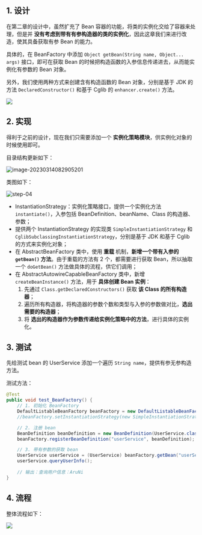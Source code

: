 ## 1. 设计

在第二章的设计中，虽然扩充了 Bean 容器的功能，将类的实例化交给了容器来处理，但是并 **没有考虑到带有有参构造器的类的实例化**，因此这章我们来进行改造，使其具备获取有参 Bean 的能力。

具体的，在 BeanFactory 中添加 `Object getBean(String name, Object... args)` 接口，即可在获取 Bean 的时候把构造函数的入参信息传递进去，从而能实例化有参数的 Bean 对象。

另外，我们使用两种方式来创建含有构造函数的 Bean 对象，分别是基于 JDK 的方法 `DeclaredConstructor()` 和基于 Cglib 的 `enhancer.create()` 方法。

![](https://run-notes.oss-cn-beijing.aliyuncs.com/notes/202303121546348.png)

## 2. 实现

得利于之前的设计，现在我们只需要添加一个 **实例化策略模块**，供实例化对象的时候使用即可。

目录结构更新如下：

![image-20230314082905201](https://run-notes.oss-cn-beijing.aliyuncs.com/notes/202303140829320.png)

类图如下：

![step-04](https://run-notes.oss-cn-beijing.aliyuncs.com/notes/202303121607263.png)

- InstantiationStrategy：实例化策略接口，提供一个实例化方法 `instantiate()`，入参包括 BeanDefinition、beanName、Class 的构造器、参数；
- 提供两个 InstantiationStrategy 的实现类 `SimpleInstantiationStrategy` 和 `CglibSubclassingInstantiationStrategy`，分别是基于 JDK 和基于 Cglib 的方式来实例化对象；
- 在 AbstractBeanFactory 类中，使用 **重载** 机制，**新增一个带有入参的 `getBean()` 方法**。由于重载的方法有 2 个，都需要进行获取 Bean，所以抽取一个 `doGetBean()` 方法做具体的流程，供它们调用；
- 在 AbstractAutowireCapableBeanFactory 类中，新增 `createBeanInstance()` 方法，用于 **具体创建 Bean 实例**：
    1. 先通过 `Class.getDeclaredConstructors()` 获取 **该 Class 的所有构造器**；
    2. 遍历所有构造器，将构造器的参数个数和类型与入参的参数做对比，**选出需要的构造器**；
    3. 将 **选出的构造器作为参数传递给实例化策略中的方法**，进行具体的实例化。

## 3. 测试

先给测试 bean 的 UserService 添加一个遍历 `String name`，提供有参无参构造方法。

测试方法：

```java
@Test
public void test_BeanFactory() {
    // 1. 初始化 BeanFactory
    DefaultListableBeanFactory beanFactory = new DefaultListableBeanFactory();
    //beanFactory.setInstantiationStrategy(new SimpleInstantiationStrategy());

    // 2. 注册 bean
    BeanDefinition beanDefinition = new BeanDefinition(UserService.class);
    beanFactory.registerBeanDefinition("userService", beanDefinition);

    // 3. 带有参数的获取 bean
    UserService userService = (UserService) beanFactory.getBean("userService", "AruNi");
    userService.queryUserInfo();
    
    // 输出：查询用户信息：AruNi
}
```

## 4. 流程

整体流程如下：

![](https://run-notes.oss-cn-beijing.aliyuncs.com/notes/202303121614494.png)

